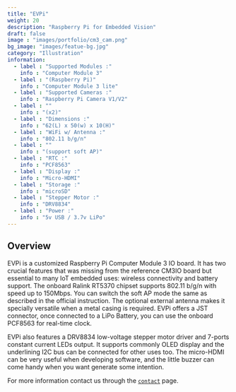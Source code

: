 ```yaml
---
title: "EVPi"
weight: 20
description: "Raspberry Pi for Embedded Vision"
draft: false
image : "images/portfolio/cm3_cam.png"
bg_image: "images/featue-bg.jpg"
category: "Illustration"
information:
  - label : "Supported Modules :"
    info : "Computer Module 3"
  - label : "(Raspberry Pi)"
    info : "Computer Module 3 lite"
  - label : "Supported Cameras :"
    info : "Raspberry Pi Camera V1/V2"
  - label : ""
    info : "(x2)"
  - label : "Dimensions :"
    info : "62(L) x 50(w) x 10(H)"
  - label : "WiFi w/ Antenna :"
    info : "802.11 b/g/n"
  - label : ""
    info : "(support soft AP)"
  - label : "RTC :"
    info : "PCF8563"      
  - label : "Display :"
    info : "Micro-HDMI"
  - label : "Storage :"
    info : "microSD"
  - label : "Stepper Motor :"
    info : "DRV8834"
  - label : "Power :"
    info : "5v USB / 3.7v LiPo"
---
```


## Overview

EVPi is a customized Raspberry Pi Computer Module 3 IO board. It has two crucial features that was missing from the reference CM3IO board but essential to many IoT embedded uses: wireless connectivity and battery support. The onboard Ralink RT5370 chipset supports 802.11 b/g/n with speed up to 150Mbps. You can switch the soft AP mode the same as described in the official instruction. The optional external antenna makes it specially versatile when a metal casing is required. EVPi offers a JST connector, once connected to a LiPo Battery, you can use the onboard PCF8563 for real-time clock.

EVPi also features a DRV8834 low-voltage stepper motor driver and 7-ports constant current LEDs output. It supports commonly OLED display and the underlining I2C bus can be connected for other uses too. The micro-HDMI can be very useful when developing software, and the little buzzer can come handy when you want generate some intention.

For more information contact us through the [`contact`](/contact) page.
